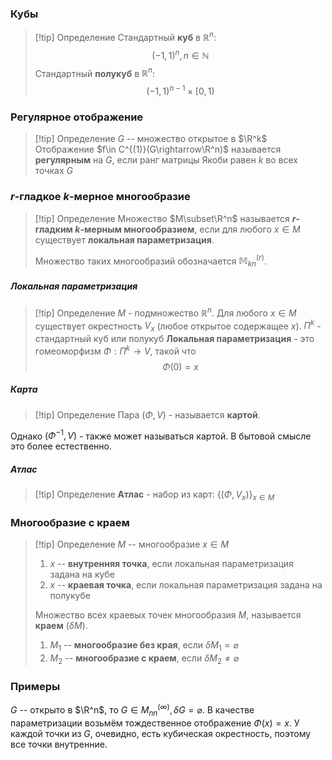 ### Кубы
>[!tip] Определение
>Стандартный **куб** в $\mathbb{R}^n$:
>$$(-1,1)^n, n \in \mathbb{N}$$
>Стандартный **полукуб** в $\mathbb{R}^n$:
>$$(-1,1)^{n-1} \times [0,1)$$ 
### Регулярное отображение 
>[!tip] Определение
>$G$ -- множество открытое в $\R^k$
>Отображение $f\in C^{(1)}(G\rightarrow\R^n)$ называется **регулярным** на $G$, если ранг матрицы Якоби равен $k$ во всех точках $G$
### $r$-гладкое $k$-мерное многообразие
>[!tip] Определение
>Множество $M\subset\R^n$ называется **$r$-гладким $k$-мерным многообразием**, если для любого $x\in M$ существует **локальная параметризация**.
>
>Множество таких многообразий обозначается $\mathbb{M}^{(r)}_{kn}$.
##### Локальная параметризация
>[!tip] Определение
>$M$ - подмножество $\mathbb{R}^n$. Для любого $x \in M$ существует окрестность $V_x$ (любое открытое содержащее $x$).
>$\Pi^k$ - стандартный куб или полукуб
>**Локальная параметризация** - это гомеоморфизм $\Phi: \Pi^k \rightarrow V$, такой что $$\Phi(0) = x$$
##### Карта
>[!tip] Определение
>Пара $(\Phi, V)$ - называется **картой**.

Однако $(\Phi^{-1}, V)$ - также может называться картой. В бытовой смысле это более естественно.
##### Атлас
>[!tip] Определение
>**Атлас** - набор из карт: $\{(\Phi, V_x)\}_{x\in M}$
### Многообразие с краем
>[!tip] Определение
>$M$ -- многообразие
>$x\in M$
>1. $x$ -- **внутренняя точка**, если локальная параметризация задана на кубе
>2. $x$ -- **краевая точка**, если локальная параметризация задана на полукубе
>
>Множество всех краевых точек многообразия $M$, называется **краем** ($\delta M$).
>1. $M_1$ -- **многообразие без края**, если $\delta M_1 = \varnothing$
>2. $M_2$ -- **многообразие с краем**, если $\delta M_2 \not = \varnothing$
### Примеры
$G$ -- открыто в $\R^n$, то $G\in M^{(\infty)}_{nn}, \delta G = \varnothing$.
В качестве параметризации возьмём тождественное отображение $\Phi(x)=x$. У каждой точки из $G$, очевидно, есть кубическая окрестность, поэтому все точки внутренние.
